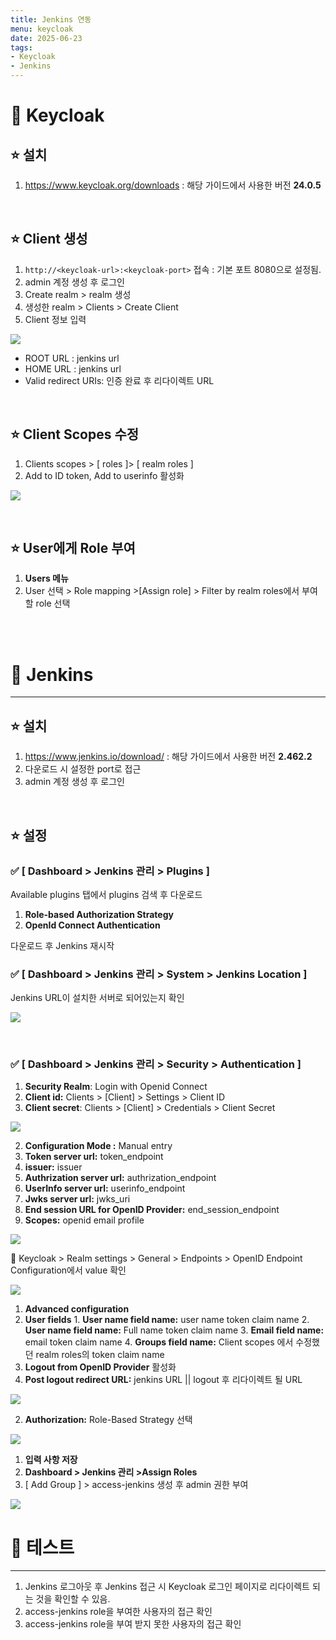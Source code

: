 ```yaml
---
title: Jenkins 연동
menu: keycloak
date: 2025-06-23
tags:
- Keycloak
- Jenkins
---
```


# 🚀 Keycloak

## ⭐ 설치

1. https://www.keycloak.org/downloads : 해당 가이드에서 사용한 버전 **24.0.5**

<br>

## ⭐ Client 생성

1. `http://<keycloak-url>:<keycloak-port>` 접속 : 기본 포트 8080으로 설정됨.
2. admin 계정 생성 후 로그인
3. Create realm > realm 생성
4. 생성한 realm > Clients > Create Client
5. Client 정보 입력

![](https://velog.velcdn.com/images/doeezy/post/9b60bdad-4002-46f8-b934-038dab5c520a/image.png)


- ROOT URL : jenkins url
- HOME URL : jenkins url
- Valid redirect URIs: 인증 완료 후 리다이렉트 URL

<br>

## ⭐ Client Scopes 수정

1. Clients scopes > [ roles ]> [ realm roles ]
2. Add to ID token, Add to userinfo 활성화

![](https://velog.velcdn.com/images/doeezy/post/41f0fbcc-ba57-4a4b-804d-33b57e2dd9e1/image.png)


<br>

## ⭐ User에게 Role 부여

1. **Users 메뉴**
2. User 선택 > Role mapping >[Assign role] > Filter by realm roles에서 부여할 role 선택

<br>
<br>

# 🚀 Jenkins
---

## ⭐ 설치

1. https://www.jenkins.io/download/ : 해당 가이드에서 사용한 버전 **2.462.2**
2. 다운로드 시 설정한 port로 접근
3. admin 계정 생성 후 로그인

<br>


## ⭐ 설정

### ✅ **[ Dashboard > Jenkins 관리 > Plugins ]**

Available plugins 탭에서 plugins 검색 후 다운로드

1. **Role-based Authorization Strategy**
2. **OpenId Connect Authentication**

다운로드 후 Jenkins 재시작
<br>

### ✅ **[ Dashboard > Jenkins 관리 > System > Jenkins Location ]**

Jenkins URL이 설치한 서버로 되어있는지 확인

![](https://velog.velcdn.com/images/doeezy/post/39861f13-23a3-4acc-987f-f9a8bddc0414/image.png)


<br>

### ✅ **[ Dashboard > Jenkins 관리 > Security > Authentication ]**

1. **Security Realm**: Login with Openid Connect
  1. **Client id:** Clients > [Client] > Settings > Client ID
  2. **Client secret**: Clients > [Client] > Credentials > Client Secret

![](https://velog.velcdn.com/images/doeezy/post/189ea555-580f-4e63-90ea-16466e3ed9cc/image.png)


2. **Configuration Mode :** Manual entry
  1. **Token server url:** token_endpoint
  2. **issuer:** issuer
  3. **Authrization server url:** authrization_endpoint
  4. **UserInfo server url:** userinfo_endpoint
  5. **Jwks server url:** jwks_uri
  6. **End session URL for OpenID Provider:** end_session_endpoint
  7. **Scopes:** openid email profile

![](https://velog.velcdn.com/images/doeezy/post/a9800098-1965-4312-af37-3e21cd734c9e/image.png)

📍 Keycloak > Realm settings > General > Endpoints > OpenID Endpoint Configuration에서 value 확인

![](https://velog.velcdn.com/images/doeezy/post/c89c14f0-a23f-41e6-ad61-bed02fd82b62/image.png)


1. **Advanced configuration**
  1. **User fields**
    1. **User name field name:** user name token claim name
    2. **User name field name:** Full name token claim name
    3. **Email field name:** email token claim name
    4. **Groups field name:** Client scopes 에서 수정했던 realm roles의 token claim name
  2. **Logout from OpenID Provider** 활성화
  3. **Post logout redirect URL:** jenkins URL || logout 후 리다이렉트 될 URL

![](https://velog.velcdn.com/images/doeezy/post/89323d8e-5c6f-44c7-972d-741b760781fa/image.png)


2. **Authorization:** Role-Based Strategy 선택

![](https://velog.velcdn.com/images/doeezy/post/dd2490e8-c224-4996-8a44-1f2a91c22217/image.png)


1. **입력 사항 저장**
2. **Dashboard > Jenkins 관리 >Assign Roles**
  1. [ Add Group ] > access-jenkins 생성 후 admin 권한 부여

![](https://velog.velcdn.com/images/doeezy/post/5d5531f7-4f3b-4f0f-9bfc-33dd5d208c40/image.png)



# 🚀 테스트
---

1. Jenkins 로그아웃 후 Jenkins 접근 시 Keycloak 로그인 페이지로 리다이렉트 되는 것을 확인할 수 있음.
2. access-jenkins role을 부여한 사용자의 접근 확인
3. access-jenkins role을 부여 받지 못한 사용자의 접근 확인
